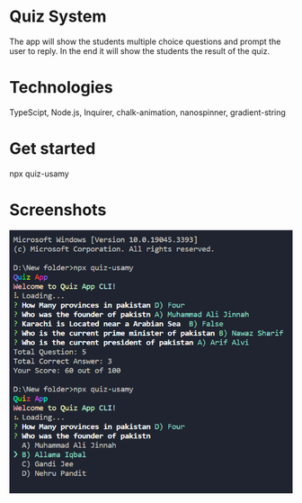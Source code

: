 # Quiz System

The app will show the students multiple choice questions and prompt the user to reply. In the end it will show the students the result of the quiz.

# Technologies

TypeScipt, Node.js, Inquirer, chalk-animation, nanospinner, gradient-string

# Get started

npx quiz-usamy

# Screenshots

![Alt text](image.png)
